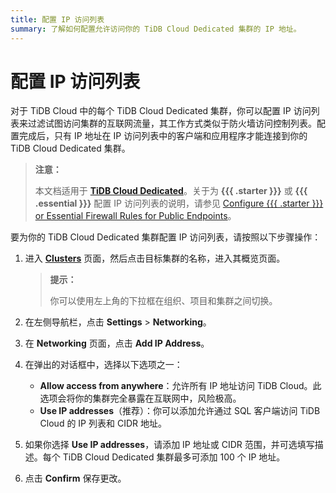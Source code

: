 ```yaml
---
title: 配置 IP 访问列表
summary: 了解如何配置允许访问你的 TiDB Cloud Dedicated 集群的 IP 地址。
---
```


# 配置 IP 访问列表

对于 TiDB Cloud 中的每个 TiDB Cloud Dedicated 集群，你可以配置 IP 访问列表来过滤试图访问集群的互联网流量，其工作方式类似于防火墙访问控制列表。配置完成后，只有 IP 地址在 IP 访问列表中的客户端和应用程序才能连接到你的 TiDB Cloud Dedicated 集群。

> **注意：**
>
> 本文档适用于 [**TiDB Cloud Dedicated**](/tidb-cloud/select-cluster-tier.md#tidb-cloud-dedicated)。关于为 **{{{ .starter }}}** 或 **{{{ .essential }}}** 配置 IP 访问列表的说明，请参见 [Configure {{{ .starter }}} or Essential Firewall Rules for Public Endpoints](/tidb-cloud/configure-serverless-firewall-rules-for-public-endpoints.md)。

要为你的 TiDB Cloud Dedicated 集群配置 IP 访问列表，请按照以下步骤操作：

1. 进入 [**Clusters**](https://tidbcloud.com/project/clusters) 页面，然后点击目标集群的名称，进入其概览页面。

    > **提示：**
    >
    > 你可以使用左上角的下拉框在组织、项目和集群之间切换。

2. 在左侧导航栏，点击 **Settings** > **Networking**。
3. 在 **Networking** 页面，点击 **Add IP Address**。
4. 在弹出的对话框中，选择以下选项之一：

    - **Allow access from anywhere**：允许所有 IP 地址访问 TiDB Cloud。此选项会将你的集群完全暴露在互联网中，风险极高。
    - **Use IP addresses**（推荐）：你可以添加允许通过 SQL 客户端访问 TiDB Cloud 的 IP 列表和 CIDR 地址。

5. 如果你选择 **Use IP addresses**，请添加 IP 地址或 CIDR 范围，并可选填写描述。每个 TiDB Cloud Dedicated 集群最多可添加 100 个 IP 地址。
6. 点击 **Confirm** 保存更改。